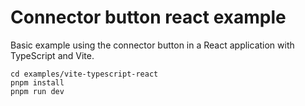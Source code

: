 # Connector button react example

Basic example using the connector button in a React application with TypeScript and Vite.

```shell
cd examples/vite-typescript-react
pnpm install
pnpm run dev
```

